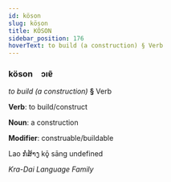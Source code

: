 ```yaml
---
id: köson
slug: köson
title: KÖSON
sidebar_position: 176
hoverText: to build (a construction) § Verb
---
```


### köson&emsp;<span kind="abugida">ɔıɐ̃</span>

*to build (a construction)* **§** Verb

**Verb**: to build/construct

**Noun**: a construction

**Modifier**: construable/buildable

Lao ກໍ່ສ້າງ kǭ sāng undefined

*Kra-Dai Language Family*